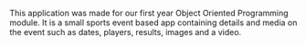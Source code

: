 This application was made for our first year Object Oriented Programming module. It is a small sports event based app containing details and media on the event such as dates, players, results, images and a video.
